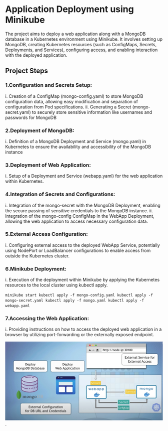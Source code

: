 # Application Deployment using Minikube

The project aims to deploy a web application along with a MongoDB database in a Kubernetes environment using Minikube. It involves setting up MongoDB, creating Kubernetes resources (such as ConfigMaps, Secrets, Deployments, and Services), configuring access, and enabling interaction with the deployed application.

## Project Steps

### 1.Configuration and Secrets Setup:
i. Creation of a ConfigMap (mongo-config.yaml) to store MongoDB configuration data, allowing easy modification and separation of configuration from Pod specifications.
ii. Generating a Secret (mongo-secret.yaml) to securely store sensitive information like usernames and passwords for MongoDB
### 2.Deployment of MongoDB:
i. Definition of a MongoDB Deployment and Service (mongo.yaml) in Kubernetes to ensure the availability and accessibility of the MongoDB instance
### 3.Deployment of Web Application:
i. Setup of a Deployment and Service (webapp.yaml) for the web application within Kubernetes.
### 4.Integration of Secrets and Configurations:
i. Integration of the mongo-secret with the MongoDB Deployment, enabling the secure passing of sensitive credentials to the MongoDB instance.
ii. Integration of the mongo-config ConfigMap in the WebApp Deployment, allowing the web application to access necessary configuration data.
### 5.External Access Configuration:
i. Configuring external access to the deployed WebApp Service, potentially using NodePort or LoadBalancer configurations to enable access from outside the Kubernetes cluster.
### 6.Minikube Deployment:
i. Execution of the deployment within Minikube by applying the Kubernetes resources to the local cluster using kubectl apply.

`minikube start
kubectl apply -f mongo-config.yaml
kubectl apply -f mongo-secret.yaml
kubectl apply -f mongo.yaml
kubectl apply -f webapp.yaml`

### 7.Accessing the Web Application:
i. Providing instructions on how to access the deployed web application in a browser by utilizing port-forwarding or the externally exposed endpoint.


![alt text](https://github.com/Sharad-Parit6094/Kubernetes_Project/blob/main/Kubernetes_Project_image.png).

